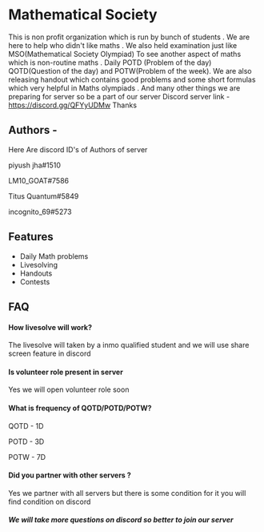 # Mathematical Society 

 This is non profit organization which is run by bunch of students . We are here to help who didn't like maths . We also held examination just like MSO(Mathematical Society Olympiad)
 To see another aspect of maths which is non-routine maths . Daily POTD (Problem of the day) QOTD(Question of the day) and POTW(Problem of the week). We are also releasing handout which contains good problems and some short formulas which very helpful in Maths olympiads . And many other things we are preparing for server so be a part of our server Discord server link - https://discord.gg/QFYyUDMw Thanks 

## Authors - 
Here Are discord ID's of Authors of server

piyush jha#1510

LM10_GOAT#7586

Titus Quantum#5849

incognito_69#5273

## Features

- Daily Math problems
- Livesolving 
- Handouts
- Contests

## FAQ

#### How livesolve will work?

The livesolve will taken by a inmo qualified student and we will use share screen feature in discord 

#### Is volunteer role present in server 

Yes we will open volunteer role soon

#### What is frequency of QOTD/POTD/POTW?

QOTD - 1D

POTD - 3D

POTW - 7D

#### Did you partner with other servers ?

Yes we partner with all servers but there is some condition for it you will find condition on discord

##### We will take more questions on discord so better to join our server 

  
